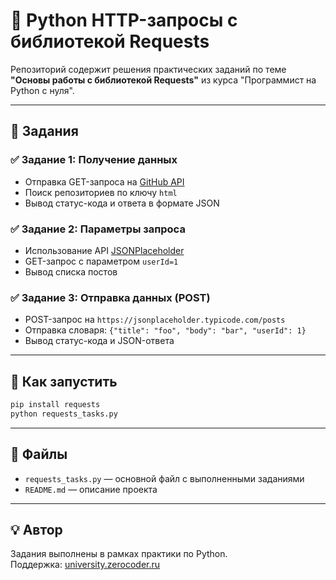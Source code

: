 # 📡 Python HTTP-запросы с библиотекой Requests

Репозиторий содержит решения практических заданий по теме **"Основы работы с библиотекой Requests"** из курса "Программист на Python с нуля".

---

## 📝 Задания

### ✅ Задание 1: Получение данных
- Отправка GET-запроса на [GitHub API](https://api.github.com/search/repositories)
- Поиск репозиториев по ключу `html`
- Вывод статус-кода и ответа в формате JSON

### ✅ Задание 2: Параметры запроса
- Использование API [JSONPlaceholder](https://jsonplaceholder.typicode.com/posts)
- GET-запрос с параметром `userId=1`
- Вывод списка постов

### ✅ Задание 3: Отправка данных (POST)
- POST-запрос на `https://jsonplaceholder.typicode.com/posts`
- Отправка словаря: `{"title": "foo", "body": "bar", "userId": 1}`
- Вывод статус-кода и JSON-ответа

---

## 🚀 Как запустить

```bash
pip install requests
python requests_tasks.py
```

---

## 📁 Файлы

- `requests_tasks.py` — основной файл с выполненными заданиями
- `README.md` — описание проекта

---

## 💡 Автор

Задания выполнены в рамках практики по Python.  
Поддержка: [university.zerocoder.ru](https://university.zerocoder.ru)
